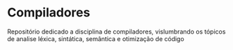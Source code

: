 # Compiladores
Repositório dedicado a disciplina de compiladores, vislumbrando os tópicos de analise léxica, sintática, semântica e otimização de código
